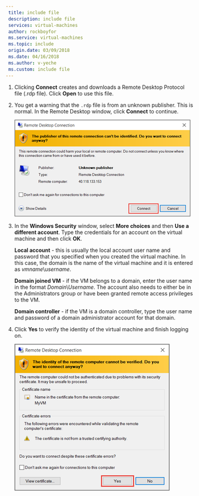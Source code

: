 ```yaml
---
 title: include file
 description: include file
 services: virtual-machines
 author: rockboyfor
 ms.service: virtual-machines
 ms.topic: include
 origin.date: 03/09/2018
 ms.date: 04/16/2018
 ms.author: v-yeche
 ms.custom: include file
---
```


1. Clicking **Connect** creates and downloads a Remote Desktop Protocol file (.rdp file). Click **Open** to use this file.
2. You get a warning that the `.rdp` file is from an unknown publisher. This is normal. In the Remote Desktop window, click **Connect** to continue.

    ![Screenshot of a warning about an unknown publisher.](./media/virtual-machines-log-on-win-server/rdp-warn.png)
3. In the **Windows Security** window, select **More choices** and then **Use a different account**. Type the credentials for an account on the virtual machine and then click **OK**.

     **Local account** - this is usually the local account user name and password that you specified when you created the virtual machine. In this case, the domain is the name of the virtual machine and it is entered as *vmname*&#92;*username*.  

    **Domain joined VM** - if the VM belongs to a domain, enter the user name in the format *Domain*&#92;*Username*. The account also needs to either be in the Administrators group or have been granted remote access privileges to the VM.

    **Domain controller** - if the VM is a domain controller, type the user name and password of a domain administrator account for that domain.
4. Click **Yes** to verify the identity of the virtual machine and finish logging on.

   ![Screenshot showing a message abut verifying the identity of the VM.](./media/virtual-machines-log-on-win-server/cert-warning.png)
<!-- Update_Description: update meta properties, wording udpate -->
